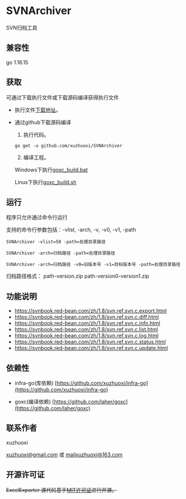 # SVNArchiver

SVN归档工具

## 兼容性

go 1.16.15

## 获取


可通过下载执行文件或下载源码编译获得执行文件

- 执行文件[下载地址](https://github.com/xuzhuoxi/SVNArchiver/releases)。

- 通过github下载源码编译

	1. 执行代码。

	```
	go get -u github.com/xuzhuoxi/SVNArchiver
	```
	
	2. 编译工程。 

	Windows下执行[goxc_build.bat](/build/goxc_build.bat)
	
	Linux下执行[goxc_build.sh](/build/goxc_build.sh)

## 运行

程序只允许通过命令行运行

支持的命令行参数包括：-vlist, -arch, -v, -v0, -v1, -path

```
SVNArchiver -vlist=50 -path=处理目录路径
```

```
SVNArchiver -arch=归档路径 -path=处理目录路径
```

```
SVNArchiver -arch=归档路径 -v0=旧版本号 -v1=目标版本号 -path=处理目录路径
```

归档路径格式： path-version.zip path-version0-version1.zip


## 功能说明

- https://svnbook.red-bean.com/zh/1.8/svn.ref.svn.c.export.html
- https://svnbook.red-bean.com/zh/1.8/svn.ref.svn.c.diff.html
- https://svnbook.red-bean.com/zh/1.8/svn.ref.svn.c.info.html
- https://svnbook.red-bean.com/zh/1.8/svn.ref.svn.c.list.html
- https://svnbook.red-bean.com/zh/1.8/svn.ref.svn.c.log.html
- https://svnbook.red-bean.com/zh/1.8/svn.ref.svn.c.status.html
- https://svnbook.red-bean.com/zh/1.8/svn.ref.svn.c.update.html


## 依赖性

- infra-go(库依赖) [https://github.com/xuzhuoxi/infra-go](https://github.com/xuzhuoxi/infra-go)

- goxc(编译依赖) [https://github.com/laher/goxc](https://github.com/laher/goxc) 

## 联系作者

xuzhuoxi 

<xuzhuoxi@gmail.com> 或 <mailxuzhuoxi@163.com>

## 开源许可证

~~ExcelExporter 源代码基于[MIT许可证](/LICENSE)进行开源。~~